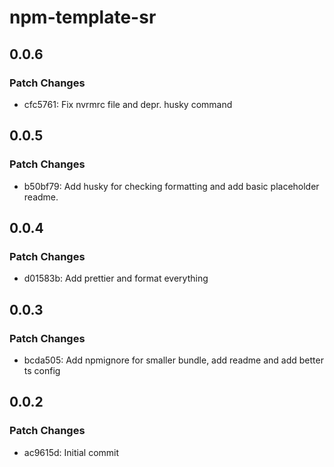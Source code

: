 # npm-template-sr

## 0.0.6

### Patch Changes

- cfc5761: Fix nvrmrc file and depr. husky command

## 0.0.5

### Patch Changes

- b50bf79: Add husky for checking formatting and add basic placeholder readme.

## 0.0.4

### Patch Changes

- d01583b: Add prettier and format everything

## 0.0.3

### Patch Changes

- bcda505: Add npmignore for smaller bundle, add readme and add better ts config

## 0.0.2

### Patch Changes

- ac9615d: Initial commit
